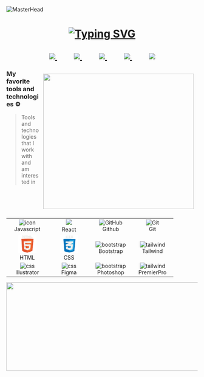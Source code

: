 ![MasterHead](https://i.pinimg.com/originals/ae/93/ef/ae93efea76cebbc5305f4904f33c6ac0.gif)
<h1 align="center"><a href="#"><img src="https://readme-typing-svg.demolab.com?font=Poppins&weight=600&size=26&pause=1000&color=12B307&random=false&width=435&lines=Namaste+%F0%9F%99%8F+My+name+is+Abhay+" alt="Typing SVG" /></a></h1>

<h2 align="center">
 <a href="https://www.instagram.com/only__abhay/">
<img src="https://img.shields.io/badge/Instagram-%23E4405F.svg?style=for-the-badge&logo=Instagram&logoColor=white">
</a>
 &nbsp;&nbsp;&nbsp;&nbsp;&nbsp;&nbsp;&nbsp;&nbsp;
<a href="https://www.facebook.com/De.king.dragneel">
<img src="https://img.shields.io/badge/-Facebook?style=for-the-badge&logo=Facebook&label=%20Facebook&labelColor=%232C64F6&color=%232C64F6">
</a>
&nbsp;&nbsp;&nbsp;&nbsp;&nbsp;&nbsp;&nbsp;&nbsp;
<a href="https://www.linkedin.com/in/abhay-maskey-6aa406255/">
<img src="https://img.shields.io/badge/Linkedin-%231DA1F2.svg?style=for-the-badge&logo=Linkedin&logoColor=white">
</a>
&nbsp;&nbsp;&nbsp;&nbsp;&nbsp;&nbsp;&nbsp;&nbsp;
<a href="https://x.com/abbiebabu">
<img src="https://img.shields.io/badge/-X?style=for-the-badge&logo=x&label=%20Twitter&labelColor=black&color=black">
</a>
 &nbsp;&nbsp;&nbsp;&nbsp;&nbsp;&nbsp;&nbsp;&nbsp;
<a href="https://www.youtube.com/channel/UCXB0jgR1SyZmcUEyzJrN_9Q">
<img src="https://img.shields.io/badge/YouTube-FF0000?style=for-the-badge&logo=youtube&logoColor=white">
</a>
 

</h2>
<div class="container" style= "height: 399px;">

<img align="right"  src="https://i.pinimg.com/564x/7c/6f/19/7c6f1909da16edfca0a0aa8516687af1.jpg" style="height: 356px; width: 397px;max-width: 100%;margin: 10px;">

<h3>My favorite tools and technologies ⚙️</h3> 

> Tools and technologies that I work with and am interested in

 
<table align="left" margin=0>

   <tr>
    <td align="center" width="96">
        <img src="https://techstack-generator.vercel.app/js-icon.svg" alt="icon" width="65" height="65" />
      <br>Javascript
    </td>
   <td align="center" width="96">
        <img src="https://techstack-generator.vercel.app/react-icon.svg" />
      <br>React
    </td>
       <td align="center" width="96">
        <img src="https://techstack-generator.vercel.app/github-icon.svg" width="65" height="65" alt="GitHub" />
      <br>Github
    </td>
         <td align="center" width="96">
        <img src="https://skillicons.dev/icons?i=git" width="48" height="48" alt="Git" />
      <br>Git
    </td> 
 
 </tr>
  
  <tr>
    <td align="center"  width="96">
        <img src="https://raw.githubusercontent.com/oscarvalenzuela25/oscarvalenzuela25/main/html.gif" width="48" height="48" alt="HTML" />
      <br>HTML
    </td>
    <td align="center" width="96">
        <img src="https://raw.githubusercontent.com/oscarvalenzuela25/oscarvalenzuela25/main/css.gif" width="48" height="48" alt="css" />
      <br>CSS
    </td>
    <td align="center"  width="96">
        <img src="https://blogs.purecode.ai/blogs/wp-content/uploads/2023/12/giphy-6.gif" width="48" height="48" alt="bootstrap" />
      <br>Bootstrap
    </td>
    <td align="center" width="96">
        <img src="https://skillicons.dev/icons?i=tailwind" width="48" height="48" alt="tailwind" />
      <br>Tailwind
    </td>
  </tr>



  
  <tr>
    <td align="center"  width="96">
        <img src="https://media2.giphy.com/media/tH16KZtl30ZO2RRH6T/giphy.gif?cid=6c09b952c5yot1c5rikuajcxi5g3ekltvt6275f7sq4grzsu&ep=v1_internal_gif_by_id&rid=giphy.gif&ct=s" width="48" height="48" alt="css" />
     <br> Illustrator
    </td>
    <td align="center" width="96">
        <img src="https://cdn.dribbble.com/users/2653319/screenshots/6813714/figma_logo_animation.gif" width="48" height="48" alt="css" />
      <br>Figma
    </td>
    <td align="center"  width="96">
        <img src="https://media4.giphy.com/media/fwVbk6gQQda3U1nJwm/giphy.gif?cid=6c09b952lyx2b4r6q0ihs800pu5hd7v0jm2zm3hq2pvncl9w&ep=v1_internal_gif_by_id&rid=giphy.gif&ct=s" width="52" height="52" alt="bootstrap" />
      <br>Photoshop
    </td>
    <td align="center" width="96">
        <img src="https://media.tenor.com/sgynagBNtGUAAAAM/premiere-pro.gif" width="48" height="48" alt="tailwind" />
      <br>PremierPro
    </td>
  </tr>
  
</table>
<br>
</div>

<div>
<img align="center" src="https://github.com/saadeghi/saadeghi/raw/master/dino.gif" style="width: 2000px;max-width: 100%;display: inline-block; height:233px" data-target="animated-image.originalImage"></div>

